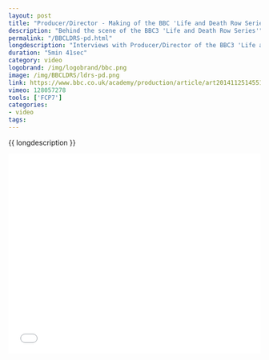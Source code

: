```yaml
---
layout: post
title: "Producer/Director - Making of the BBC 'Life and Death Row Series'"
description: "Behind the scene of the BBC3 'Life and Death Row Series'"
permalink: "/BBCLDRS-pd.html"  
longdescription: "Interviews with Producer/Director of the BBC3 'Life and Death Row Series', to gain an insight into the making of observational documentaries at the BBC, for the BBC Academy, College of Production."
duration: "5min 41sec"
category: video
logobrand: /img/logobrand/bbc.png
image: /img/BBCLDRS/ldrs-pd.png
link: https://www.bbc.co.uk/academy/production/article/art20141125145514406
vimeo: 128057278
tools: ['FCP7']
categories: 
- video
tags:
---
```


 {{ longdescription }}

<div class="videoWrapper">
<iframe src="//player.vimeo.com/video/{{ vimeo }}?title=0&amp;byline=0&amp;portrait=0" width="100%" height="400" frameborder="0" webkitallowfullscreen mozallowfullscreen allowfullscreen></iframe>
</div>
